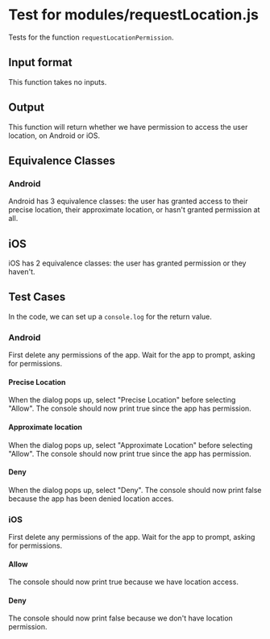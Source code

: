 # Test for modules/requestLocation.js
Tests for the function `requestLocationPermission`.
## Input format
This function takes no inputs.

## Output
This function will return whether we have permission to access the user location, on Android or iOS.

## Equivalence Classes
### Android
Android has 3 equivalence classes: the user has granted access to their precise location, their approximate location, or hasn't granted permission at all.

## iOS
iOS has 2 equivalence classes: the user has granted permission or they haven't.

## Test Cases
In the code, we can set up a `console.log` for the return value.
### Android
First delete any permissions of the app. Wait for the app to prompt, asking for permissions.

#### Precise Location
When the dialog pops up, select "Precise Location" before selecting "Allow". The console should now print true since the app has permission.

#### Approximate location
When the dialog pops up, select "Approximate Location" before selecting "Allow". The console should now print true since the app has permission.

#### Deny
When the dialog pops up, select "Deny". The console should now print false because the app has been denied location acces.

### iOS
First delete any permissions of the app. Wait for the app to prompt, asking for permissions.
#### Allow
The console should now print true because we have location access.

#### Deny
The console should now print false because we don't have location permission.
